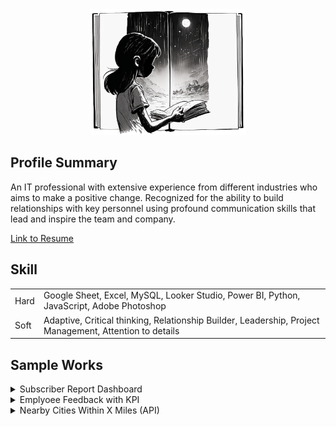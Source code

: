 <div align="center">
  <picture>
    <img alt="Life Book" src="assets/images/life-book.png" width=250>
  </picture>
</div>

  
## Profile Summary

An IT professional with extensive experience from different industries who aims to make a positive change.
Recognized for the ability to build relationships with key personnel using profound communication skills that lead and inspire the team and company.

[Link to Resume](https://drive.google.com/file/d/1nwgmD_oLFdUNI-lavPyt5yMc-PU3tIyr/view?usp=sharing)

## Skill
|  |  |
| ---      | ---       |
| Hard  | Google Sheet, Excel, MySQL, Looker Studio, Power BI, Python, JavaScript, Adobe Photoshop  |
| Soft  | Adaptive, Critical thinking, Relationship Builder, Leadership, Project Management, Attention to details  |

## Sample Works

<details>
  <summary>Subscriber Report Dashboard</summary>
  
  ### Overview
  * Dashboard Link [Looker Studio](https://lookerstudio.google.com/reporting/c085222c-25ec-4874-aa92-b92bcbaa3f00/page/GKZWD)
  * Files
    - United States List: [Google Sheets](https://docs.google.com/spreadsheets/d/1P2oIZsxwsV8IrUEutHvUlIXO7e928WH_FZWHzeLMMEo/edit#gid=1539076785) ([Source](http://download.geonames.org/export/zip/US.zip))
    - Ads Campaign: [Google Sheets](https://docs.google.com/spreadsheets/d/1fk9GCI8qUoEDceJkKiozZqUHPvUtqXsglgPUWy9Ys00/edit#gid=0)
    - Subscriber Status: [Google Sheets](https://docs.google.com/spreadsheets/d/1LK8hu4rqJrEYZoenyxN9AZSEBvD1mcgEq_ZD0u3Tp2I/edit?pli=1#gid=1288018274)
  * Scripts
    - Python: [python_to_gsheet.py](assets/scripts/python_to_gsheet.py)
    - Apps Script: [generateGoogleAdsLocation.gy](assets/scripts/generateGoogleAdsLocation.gs)
  * How It Works
    - Using scripts and formulas (please see below)
  
  <picture>
    <img alt="Subscriber Report" src="assets/images/subscriber-report.PNG" width=800>
  </picture>

  ### How It Works
  1. [Download](http://download.geonames.org/export/zip/US.zip) the United States' list of cities, states and zipcodes from geonames. Extract to [United States List](https://docs.google.com/spreadsheets/d/1P2oIZsxwsV8IrUEutHvUlIXO7e928WH_FZWHzeLMMEo/edit#gid=1539076785).
  2. We will only be working with a few records, we need to reduce the list of locations that we will be using.

     Create another sheet named [Reduce List](https://docs.google.com/spreadsheets/d/1P2oIZsxwsV8IrUEutHvUlIXO7e928WH_FZWHzeLMMEo/edit#gid=314707040) and this is where we will be using our formula.
     
     ['Reduce List!A2](https://docs.google.com/spreadsheets/d/1P2oIZsxwsV8IrUEutHvUlIXO7e928WH_FZWHzeLMMEo/edit#gid=314707040&range=A2)
     ```javascript
     =ARRAY_CONSTRAIN(
       SORT(
         FILTER('US List'!C:D, 'US List'!C:C<>"", REGEXMATCH('US List'!C:C, "[^A-Z]{2}$")),
         RANDARRAY(
           COUNTA(FILTER('US List'!C:C, 'US List'!C:C<>"", REGEXMATCH('US List'!C:C, "[^A-Z]{2}$")))
         , 1)
       , TRUE)
     , 20, 2)
     ```
      - **FILTER()** - First argument is the column range where we need to get the data from. Second and onwards are conditions that should be met.
      - **REGEXMATCH()** - Uses the expression ```"[^A-Z]{2}$"``` that excludes the data from a list that contains two letters in uppercase from its last two characters. The US List contains the following.

         We can get these areas by using the formula: ```=unique(filter(C:C, regexmatch(C:C, "[A-Z]{2}$")))``` inside the US List Sheet.
          ```
          APO AA
          APO AE
          FPO AE
          FPO AA
          APO STA
          ```
      - **RANDARRAY()** - Returns random numbers. It fills up both the row and column indicated. This is needed to randomize the sorting order of our data. The row count should be the same with the number of rows returned by the filter, hence the function ```COUNTA()``` was used.
      - **ARRAY_CONSTRAIN(input_range, num_rows, num_cols)** - Limit the number of rows and columns being returned by the ```FILTER()``` function.
          
  4. Create an [Ads Campaign](https://docs.google.com/spreadsheets/d/1fk9GCI8qUoEDceJkKiozZqUHPvUtqXsglgPUWy9Ys00/edit#gid=0) worksheet. Generate different locations from the Reduce List sheet and generate campaign names for each location.

     ['Generate Location And Campaign'!A2](https://docs.google.com/spreadsheets/d/1fk9GCI8qUoEDceJkKiozZqUHPvUtqXsglgPUWy9Ys00/edit#gid=738177274&range=A2)
     ```javascript
     =ARRAY_CONSTRAIN(
       SORT(
        FILTER(
             importrange("1P2oIZsxwsV8IrUEutHvUlIXO7e928WH_FZWHzeLMMEo", "'Reduce List'!A2:B"),
             importrange("1P2oIZsxwsV8IrUEutHvUlIXO7e928WH_FZWHzeLMMEo", "'Reduce List'!A2:A")<>""
           ), RANDARRAY(COUNTA(
                         FILTER(
                           importrange("1P2oIZsxwsV8IrUEutHvUlIXO7e928WH_FZWHzeLMMEo", "'Reduce List'!A2:A"),
                           importrange("1P2oIZsxwsV8IrUEutHvUlIXO7e928WH_FZWHzeLMMEo", "'Reduce List'!A2:A")<>""
                         )
                       )
               , 1)
       , TRUE)
     , 100,2)
     ```
     - **IMPORTRANGE()** - Use the spreadsheet ID for a shorter ```spreadsheet_url```. This pulls data from a different worksheet and access permission should be accepted.
  
      ['Generate Location And Campaign'!C2](https://docs.google.com/spreadsheets/d/1fk9GCI8qUoEDceJkKiozZqUHPvUtqXsglgPUWy9Ys00/edit#gid=738177274&range=C2)
      ```javascript
      =ARRAYFORMULA(IF(A2:A="",,"Campaign - " & iferror(1/(1/round(RANDBETWEEN(ROW(A1:A110), 100)/30)),1)))
      ```
      - **ARRAYFORMULA()** - Iterate each row. ```IF()``` conditon was used to stop an iteration.

      Since ```RANDARRAY()``` randomizes data each time changes has been made in the worksheet, we need to capture its data and paste it as a static value. We will be using the [generateGoogleAdsLocation.gy](assets/scripts/generateGoogleAdsLocation.gs) script to produce a static data.


  5. Create a [Subscriber Status](https://docs.google.com/spreadsheets/d/1LK8hu4rqJrEYZoenyxN9AZSEBvD1mcgEq_ZD0u3Tp2I/edit?pli=1#gid=1288018274) worksheet. Generate names using [python_to_gsheet.py](assets/scripts/python_to_gsheet.py) by web scraping most common names in [namecensus.com](namecensus.com).

  6. Connect [Subscriber Status](https://docs.google.com/spreadsheets/d/1LK8hu4rqJrEYZoenyxN9AZSEBvD1mcgEq_ZD0u3Tp2I/edit?pli=1#gid=1288018274) worksheet to [Looker Studio](https://lookerstudio.google.com/reporting/c085222c-25ec-4874-aa92-b92bcbaa3f00/page/GKZWD).
    
</details>

<details>
  <summary>Emplyoee Feedback with KPI</summary>
  
  ### Soon
</details>

<details>
  <summary>Nearby Cities Within X Miles (API)</summary>
  
  ### Soon
</details>

